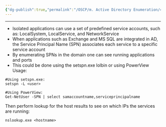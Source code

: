 ```yaml
---
{"dg-publish":true,"permalink":"/OSCP/m. Active Directory Enumeration/4. Service Principal Names/"}
---
```


-----------
- Isolated applications can use a set of predefined service accounts, such as: LocalSystem, LocalService, and NetworkService
- When applications such as Exchange and MS SQL are integrated in AD, the Service Principal Name (SPN) associates each service to a specific service account
- By enumerating SPNs in the domain one can see running applications and ports
- This could be done using the setspn.exe lolbin or using PowerView
Usage:
```
#Using setspn.exe:
setspn -L <user>

#Using PowerView:
Get-NetUser -SPN | select samaccountname,serviceprincipalname
```

Then perform lookup for the host results to see on which IPs the services are running:
```
nslookup.exe <hostname>
```
